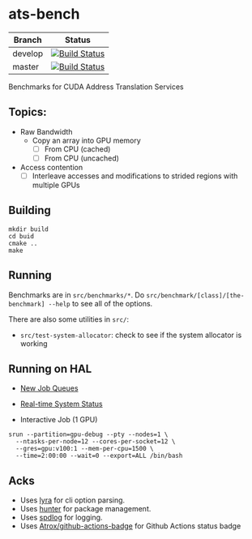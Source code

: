 # ats-bench

| Branch | Status |
|-|-|
| develop | [![Build Status](https://img.shields.io/endpoint.svg?url=https%3A%2F%2Factions-badge.atrox.dev%2Fcwpearson%2Fats-bench%2Fbadge%3Fref%3Ddevelop&style=flat)](https://actions-badge.atrox.dev/cwpearson/ats-bench/goto?ref=develop) |
|master | [![Build Status](https://img.shields.io/endpoint.svg?url=https%3A%2F%2Factions-badge.atrox.dev%2Fcwpearson%2Fats-bench%2Fbadge%3Fref%3Dmaster&style=flat)](https://actions-badge.atrox.dev/cwpearson/ats-bench/goto?ref=master) |

Benchmarks for CUDA Address Translation Services

## Topics:

* Raw Bandwidth
  * Copy an array into GPU memory
    - [ ] From CPU (cached)
    - [ ] From CPU (uncached)
* Access contention
  - [ ] Interleave accesses and modifications to strided regions with multiple GPUs

## Building

```
mkdir build
cd buid
cmake ..
make
```

## Running

Benchmarks are in `src/benchmarks/*`. Do `src/benchmark/[class]/[the-benchmark] --help` to see all of the options.

There are also some utilities in `src/`:
* `src/test-system-allocator`: check to see if the system allocator is working


## Running on HAL

* [New Job Queues](https://wiki.ncsa.illinois.edu/display/ISL20/Job+management+with+SLURM#JobmanagementwithSLURM-NewJobQueues)
* [Real-time System Status](https://hal-monitor.ncsa.illinois.edu:3000/)

* Interactive Job (1 GPU)
```
srun --partition=gpu-debug --pty --nodes=1 \
  --ntasks-per-node=12 --cores-per-socket=12 \
  --gres=gpu:v100:1 --mem-per-cpu=1500 \
  --time=2:00:00 --wait=0 --export=ALL /bin/bash
```



## Acks

* Uses [lyra](https://github.com/bfgroup/Lyra) for cli option parsing.
* Uses [hunter](https://github.com/ruslo/hunter) for package management.
* Uses [spdlog](https://github.com/gabime/spdlog) for logging.
* Uses [Atrox/github-actions-badge](https://github.com/Atrox/github-actions-badge) for Github Actions status badge
